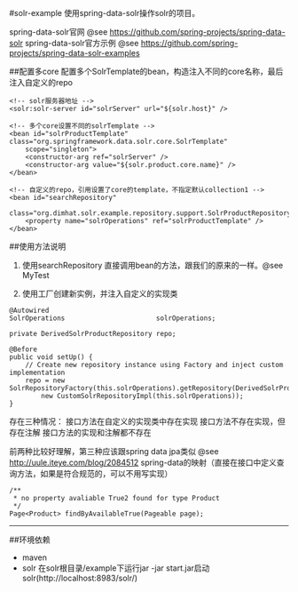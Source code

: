 #solr-example
使用spring-data-solr操作solr的项目。

>
spring-data-solr官网
@see https://github.com/spring-projects/spring-data-solr
spring-data-solr官方示例
@see https://github.com/spring-projects/spring-data-solr-examples

##配置多core
配置多个SolrTemplate的bean，构造注入不同的core名称，最后注入自定义的repo
```
<!-- solr服务器地址 -->
<solr:solr-server id="solrServer" url="${solr.host}" />

<!-- 多个core设置不同的solrTemplate -->
<bean id="solrProductTemplate" class="org.springframework.data.solr.core.SolrTemplate"
	scope="singleton">
	<constructor-arg ref="solrServer" />
	<constructor-arg value="${solr.product.core.name}" />
</bean>

<!-- 自定义的repo，引用设置了core的template，不指定默认collection1 -->
<bean id="searchRepository"
	class="org.dimhat.solr.example.repository.support.SolrProductRepository">
	<property name="solrOperations" ref="solrProductTemplate" />
</bean>
```

##使用方法说明
1. 使用searchRepository
直接调用bean的方法，跟我们的原来的一样。@see MyTest

2. 使用工厂创建新实例，并注入自定义的实现类
```
@Autowired
SolrOperations                       solrOperations;

private DerivedSolrProductRepository repo;

@Before
public void setUp() {
    // Create new repository instance using Factory and inject custom implementation
    repo = new SolrRepositoryFactory(this.solrOperations).getRepository(DerivedSolrProductRepository.class,
        new CustomSolrRepositoryImpl(this.solrOperations));
}
```

存在三种情况：
接口方法在自定义的实现类中存在实现
接口方法不存在实现，但存在注解
接口方法的实现和注解都不存在

前两种比较好理解，第三种应该跟spring data jpa类似 @see http://uule.iteye.com/blog/2084512
spring-data的映射（直接在接口中定义查询方法，如果是符合规范的，可以不用写实现）

```
/**
 * no property avaliable True2 found for type Product
 */
Page<Product> findByAvailableTrue(Pageable page);
```

***

##环境依赖
* maven
* solr 在solr根目录/example下运行jar -jar start.jar启动solr(http://localhost:8983/solr/)
